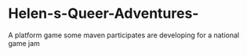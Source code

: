 # Helen-s-Queer-Adventures-
A platform game some maven participates are developing for a national game jam
